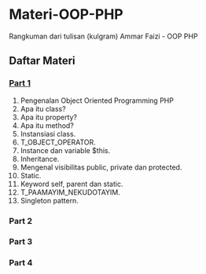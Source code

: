 # Materi-OOP-PHP
Rangkuman dari tulisan (kulgram) Ammar Faizi - OOP PHP

## Daftar Materi

### [Part 1](https://github.com/willek/Materi-OOP-PHP/blob/master/part1.php)
1. Pengenalan Object Oriented Programming PHP
2. Apa itu class?
3. Apa itu property?
4. Apa itu method?
5. Instansiasi class.
6. T_OBJECT_OPERATOR.
7. Instance dan variable $this.
8. Inheritance.
9. Mengenal visibilitas public, private dan protected.
10. Static.
11. Keyword self, parent dan static.
12. T_PAAMAYIM_NEKUDOTAYIM.
13. Singleton pattern.

### Part 2

### Part 3

### Part 4

